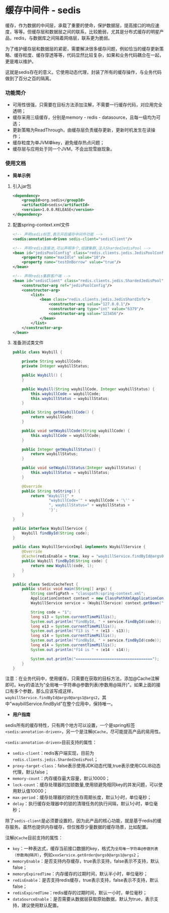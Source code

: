 # 缓存中间件 - sedis #

缓存，作为数据的中间层，承载了重要的使命，保护数据层，提高接口的响应速度，等等。但缓存层和数据层之间的联系，比较脆弱，尤其是分布式缓存的明星产品，redis，与数据库之间隔着网络层，联系更为脆弱。

为了维护缓存层和数据层的紧密，需要解决很多缓存问题，例如恰当的缓存更新策略、缓存粒度、缓存穿透等等，代码显然比较复杂，如果和业务代码耦合在一起，更是难以维护。

这就是sedis存在的意义。它使用动态代理，封装了所有的缓存操作，与业务代码做到了百分之百的隔离。

### 功能简介 ###

- 可用性很强，只需要在目标方法添加注解，不需要一行缓存代码，对应用完全透明；
- 缓存采用三级缓存，分别是memory - redis - datasource，且每一级均为可选；
- 更新策略为ReadThrough，由缓存层负责缓存更新，更新时机发生在读操作；
- 缓存粒度为单JVM单key，避免缓存热点问题；
- 缓存层与应用处于同一个JVM，不会出现雪崩现象。

### 使用文档 ###

- **简单示例**

1. 引入jar包

	```xml
    <dependency>
        <groupId>org.sedis</groupId>
        <artifactId>sedis</artifactId>
        <version>1.0.0.RELEASE</version>
    </dependency>
	```

2. 配置spring-context.xml文件

	```xml
	<!-- 声明sedis标签,表示开启缓存中间件功能 -->
	<sedis:annotation-driven sedis-client="sedisClient"/>
	
	<!-- 声明redis连接池,可以声明多个,组建集群,注入ShardedJedisPool -->
	<bean id="jedisPoolConfig" class="redis.clients.jedis.JedisPoolConfig">
	    <property name="maxIdle" value="10"/>
	    <property name="testOnBorrow" value="true"/>
	</bean>
	
	<!-- 声明redis集群客户端 -->
	<bean id="sedisClient" class="redis.clients.jedis.ShardedJedisPool">
	    <constructor-arg ref="jedisPoolConfig"/>
	    <constructor-arg>
	        <list>
	            <bean class="redis.clients.jedis.JedisShardInfo">
	                <constructor-arg value="127.0.0.1"/>
	                <constructor-arg type="int" value="6379"/>
	                <constructor-arg value="123456"/>
	            </bean>
	        </list>
	    </constructor-arg>
	</bean>
	```

3. 准备测试类文件
	
	```java
	public class Waybill {
	
	    private String waybillCode;
	    private Integer waybillStatus;
	
	    public Waybill() {
	    }
	
	    public Waybill(String waybillCode, Integer waybillStatus) {
	        this.waybillCode = waybillCode;
	        this.waybillStatus = waybillStatus;
	    }
	
	    public String getWaybillCode() {
	        return waybillCode;
	    }
	
	    public void setWaybillCode(String waybillCode) {
	        this.waybillCode = waybillCode;
	    }
	
	    public Integer getWaybillStatus() {
	        return waybillStatus;
	    }
	
	    public void setWaybillStatus(Integer waybillStatus) {
	        this.waybillStatus = waybillStatus;
	    }
	
	    @Override
	    public String toString() {
	        return "Waybill{" +
	                "waybillCode='" + waybillCode + '\'' +
	                ", waybillStatus=" + waybillStatus +
	                '}';
	    }
	}
	```
	
	```java
	public interface WaybillService {
	    Waybill findById(String code);
	}
	
	public class WaybillServiceImpl implements WaybillService {
	    @Override
	    @Cache(redisEnable = true, key = "waybillService.findById@args0")
	    public Waybill findById(String code) {
	        return new Waybill(code, 1);
	    }
	}
	```

	```java
	public class SedisCacheTest {
		public static void main(String[] args) {
			String configPath = "classpath:spring-context.xml";
			ApplicationContext context = new ClassPathXmlApplicationContext(configPath);
			WaybillService service = (WaybillService) context.getBean("waybillService");
	
			String code = "1";
			long s13 = System.currentTimeMillis();
			System.out.println("findById, " + service.findById(code));
			long e13 = System.currentTimeMillis();
			System.out.println("f13 is " + (e13 - s13));
			long s14 = System.currentTimeMillis();
			System.out.println("findById, " + service.findById(code));
			long e14 = System.currentTimeMillis();
			System.out.println("f14 is " + (e14 - s14));
	
			System.out.println("==================================");
		}
	}
	```

注意：在业务代码中，使用缓存，只需要在获取的目标方法，添加@Cache注解即可。key的语法为"全局唯一字符串@参数列表(参数用@隔开)"。如果上面的接口有多个参数，那么应该写成这样，`waybillService.findById@args0@args1@args2`，其中"waybillService.findById"在整个应用中，保持唯一。

- **用户指南**

sedis所有的缓存特性，只有两个地方可以设置，一个是spring标签`<sedis:annotation-driven>`，另一个是注解`@Cache`，尽可能提高产品的易用性。

`<sedis:annotation-driven>`目前支持的属性：

- `sedis-client`：redis客户端实现，目前为`redis.clients.jedis.ShardedJedisPool`；
- `proxy-target-class`：false表示使用JDK动态代理,true表示使用CGLIB动态代理，默认false；
- `memory-count`：内存缓存最大容量，默认10000；
- `lock-count`：缓存处理器的加锁数量,使用锁避免相同key的并发问题，可以使用默认值10000；
- `max-period`：缓存处理器的锁的生存周期长度，默认1小时，单位毫秒；
- `delay`：执行缓存处理器中的锁的清理任务的执行间隔，默认1小时，单位毫秒；

除了`sedis-client`是必须要设置的，因为此产品的核心功能，就是基于redis的缓存服务。虽然也提供内存缓存，但仅推荐少量数据的缓存场景，比如配置。

注解`@Cache`目前支持的属性：

- `key`：一种表达式，缓存当前接口数据的key，格式为`全局唯一字符串@参数列表（参数用@隔开）`，例如`xxxService.getOrder@args0@args1@args2`；
- `memoryEnable`：是否支持内存缓存，true表示支持，false表示不支持，默认false；
- `memoryExpiredTime`：内存缓存的过期时间，默认半小时，单位毫秒；
- `redisEnable`：是否支持redis缓存，true表示支持，false表示不支持，默认false；
- `redisExpiredTime`：redis缓存的过期时间，默认一小时，单位毫秒；
- `dataSourceEnable`：是否需要从数据层获取原始数据，默认为true，表示支持，建议使用默认配置。




























































